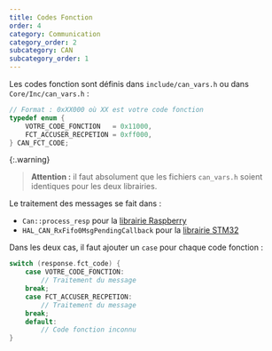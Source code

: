 ```yaml
---
title: Codes Fonction
order: 4
category: Communication
category_order: 2
subcategory: CAN
subcategory_order: 1
---
```


Les codes fonction sont définis dans `include/can_vars.h` ou dans `Core/Inc/can_vars.h` :
```cpp
// Format : 0xXX000 où XX est votre code fonction
typedef enum {
    VOTRE_CODE_FONCTION   = 0x11000,
    FCT_ACCUSER_RECPETION = 0xff000,
} CAN_FCT_CODE;
```

{:.warning}
> **Attention :** il faut absolument que les fichiers `can_vars.h` soient identiques pour les deux librairies.

Le traitement des messages se fait dans :
- `Can::process_resp` pour la [librairie Raspberry](https://github.com/RobotechNancy/Communication/blob/master/CAN/Raspberry/src/can.cpp#L121)
- `HAL_CAN_RxFifo0MsgPendingCallback` pour la [librairie STM32](https://github.com/RobotechNancy/Communication/blob/master/CAN/L432/Core/Src/can.c#L53)

Dans les deux cas, il faut ajouter un `case` pour chaque code fonction :
```c
switch (response.fct_code) {
    case VOTRE_CODE_FONCTION:
        // Traitement du message
    break;
    case FCT_ACCUSER_RECPETION:
        // Traitement du message
    break;
    default:
        // Code fonction inconnu
}
```
